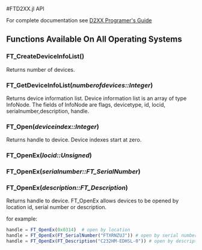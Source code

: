 #FTD2XX.jl API

For complete documentation see [D2XX Programer's Guide](http://www.ftdichip.com/Support/Documents/ProgramGuides/D2XX_Programmer's_Guide%28FT_000071%29.pdf)

## Functions Available On All Operating Systems
### FT_CreateDeviceInfoList()
Returns number of devices.

### FT_GetDeviceInfoList(*numberofdevices::Integer*)
Returns device information list.  Device information list is an array of type InfoNode.  The fields of InfoNode are flags, devicetype, id, locid, serialnumber,description, handle.

### FT_Open(*deviceindex::Integer*)
Returns handle to device.  Device indexes start at zero.

### FT_OpenEx(*locid::Unsigned*)
### FT_OpenEx(*serialnumber::FT_SerialNumber*)
### FT_OpenEx(*description::FT_Description*)
Returns handle to device.  FT_OpenEx allows devices to be opened by location id, serial number or description.

for example:
```julia
handle = FT_OpenEx(0x0314)  # open by location
handle = FT_OpenEx(FT_SerialNumber("FTXRNZUJ")) # open by serial number
handle = FT_OpenEx(FT_Description("C232HM-EDHSL-0")) # open by description
```
